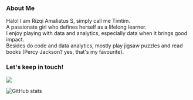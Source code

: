 

### About Me

Halo! I am Rizqi Amaliatus S, simply call me Timtim.</br>
A passionate girl who defines herself as a lifelong learner.</br>
I enjoy playing with data and analytics, especially data when it brings good impact.</br>
Besides do code and data analytics, mostly play jigsaw puzzles and read books (Percy Jackson? yes, that's my favourite).</br>

### Let's keep in touch!
<a href="https://www.linkedin.com/in/rizqiamaliatuss/"><img src="https://img.shields.io/badge/linkedin-0077B5.svg?style=for-the-badge&logo=linkedin&logoColor=white"/></a>

![GitHub stats](https://github-readme-stats.vercel.app/api?username=rizqiamaliatuss&count_private=true&show_icons=true&title_color=f6bd4b&bg_color=000000&icon_color=f6bd4b&border_color=f6bd4b&text_color=fef9ff&hide_title=true)

</div>
